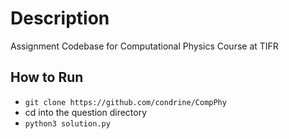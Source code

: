 # Description
Assignment Codebase for Computational Physics Course at TIFR

## How to Run
* ```git clone https://github.com/condrine/CompPhy```
* cd into the question directory
* ```python3 solution.py```
